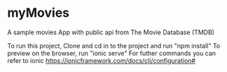 # myMovies
A sample movies App with public api from The Movie Database (TMDB)

To run this project,
Clone and cd in to the project and run "npm install"
To preview on the browser, run "ionic serve"
For futher commands you can refer to ionic https://ionicframework.com/docs/cli/configuration#

